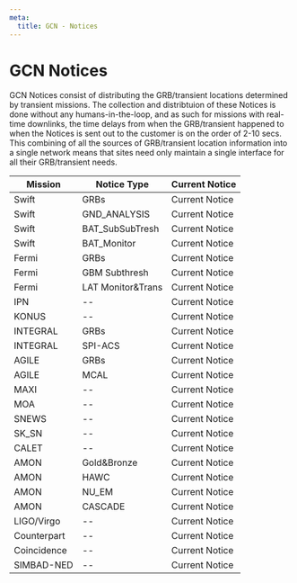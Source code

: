 ```yaml
---
meta:
  title: GCN - Notices
---
```


# GCN Notices

GCN Notices consist of distributing the GRB/transient locations determined by transient missions. The collection and distribtuion of these Notices is done without any humans-in-the-loop, and as such for missions with real-time downlinks, the time delays from when the GRB/transient happened to when the Notices is sent out to the customer is on the order of 2-10 secs. This combining of all the sources of GRB/transient location information into a single network means that sites need only maintain a single interface for all their GRB/transient needs.

| Mission     | Notice Type       | Current Notice |
| ----------- | ----------------- | -------------- |
| Swift       | GRBs              | Current Notice |
| Swift       | GND_ANALYSIS      | Current Notice |
| Swift       | BAT_SubSubTresh   | Current Notice |
| Swift       | BAT_Monitor       | Current Notice |
| Fermi       | GRBs              | Current Notice |
| Fermi       | GBM Subthresh     | Current Notice |
| Fermi       | LAT Monitor&Trans | Current Notice |
| IPN         | \--               | Current Notice |
| KONUS       | \--               | Current Notice |
| INTEGRAL    | GRBs              | Current Notice |
| INTEGRAL    | SPI-ACS           | Current Notice |
| AGILE       | GRBs              | Current Notice |
| AGILE       | MCAL              | Current Notice |
| MAXI        | \--               | Current Notice |
| MOA         | \--               | Current Notice |
| SNEWS       | \--               | Current Notice |
| SK_SN       | \--               | Current Notice |
| CALET       | \--               | Current Notice |
| AMON        | Gold&Bronze       | Current Notice |
| AMON        | HAWC              | Current Notice |
| AMON        | NU_EM             | Current Notice |
| AMON        | CASCADE           | Current Notice |
| LIGO/Virgo  | \--               | Current Notice |
| Counterpart | \--               | Current Notice |
| Coincidence | \--               | Current Notice |
| SIMBAD-NED  | \--               | Current Notice |
